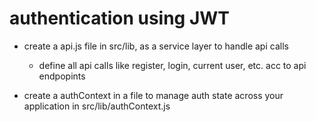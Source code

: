 # authentication using JWT

- create a api.js file in src/lib, as a service layer to handle api calls

  - define all api calls like register, login, current user, etc. acc to api endpopints

- create a authContext in a file to manage auth state across your application in src/lib/authContext.js
